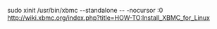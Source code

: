 sudo xinit /usr/bin/xbmc --standalone -- -nocursor :0
http://wiki.xbmc.org/index.php?title=HOW-TO:Install_XBMC_for_Linux